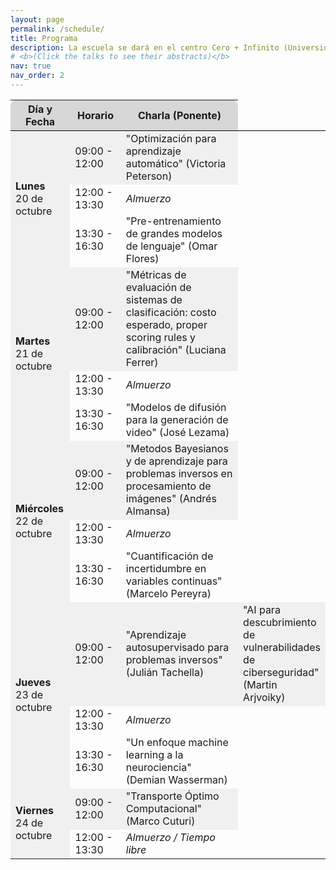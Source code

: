 ```yaml
---
layout: page
permalink: /schedule/
title: Programa
description: La escuela se dará en el centro Cero + Infinito (Universidad de Buenos Aires), entre el 20 de octubre y el 24 de octubre 2025.
# <b>(Click the talks to see their abstracts)</b>
nav: true
nav_order: 2
---
```


<div>
<table class="table" id="standings" style="border-collapse:collapse; width:100%;">
  <tr class="header" style="background-color:rgb(215, 215, 215); border-top: 1pt solid white; border-bottom: 1pt solid black;">
    <th style="border-top-left-radius: 10px; width: 20%;">Día y Fecha</th>
    <th style="width: 20%;">Horario</th>
    <th style="width: 60%; border-top-right-radius: 10px;">Charla (Ponente)</th>
  </tr>
  
  <!-- Lunes, 20 de octubre -->
  <tr class="header" style="background-color:rgb(240, 240, 240);">
    <td rowspan="3"><b>Lunes</b><br>20 de octubre</td>
    <td>09:00 - 12:00</td>
    <td>"Optimización para aprendizaje automático" (Victoria Peterson)</td>
  </tr>
  <tr class="header">
    <td>12:00 - 13:30</td>
    <td><i>Almuerzo</i></td>
  </tr>
  <tr class="header">
    <td>13:30 - 16:30</td>
    <td>"Pre-entrenamiento de grandes modelos de lenguaje" (Omar Flores)</td>
  </tr>
  
  <!-- Martes, 21 de octubre -->
  <tr class="header" style="background-color:rgb(240, 240, 240);">
    <td rowspan="3"><b>Martes</b><br>21 de octubre</td>
    <td>09:00 - 12:00</td>
    <td>"Métricas de evaluación de sistemas de clasificación: costo esperado, proper scoring rules y calibración" (Luciana Ferrer)</td>
  </tr>
  <tr class="header">
    <td>12:00 - 13:30</td>
    <td><i>Almuerzo</i></td>
  </tr>
  <tr class="header">
    <td>13:30 - 16:30</td>
    <td>"Modelos de difusión para la generación de video" (José Lezama)</td>
  </tr>
  
  <!-- Miércoles, 22 de octubre (Tarde libre) -->
  <tr class="header" style="background-color:rgb(240, 240, 240);">
    <td rowspan="3"><b>Miércoles</b><br>22 de octubre</td>
    <td>09:00 - 12:00</td>
    <td>"Metodos Bayesianos y de aprendizaje para problemas inversos en procesamiento de imágenes" (Andrés Almansa)</td>
  </tr>
  <tr class="header">
    <td>12:00 - 13:30</td>
    <td><i>Almuerzo</i></td>
  </tr>
  <tr class="header">
    <td>13:30 - 16:30</td>
    <td>"Cuantificación de incertidumbre en variables continuas" (Marcelo Pereyra)</td>
  </tr>
  
  <!-- Jueves, 23 de octubre -->
  <tr class="header" style="background-color:rgb(240, 240, 240);">
    <td rowspan="3"><b>Jueves</b><br>23 de octubre</td>
    <td>09:00 - 12:00</td>
    <td>"Aprendizaje autosupervisado para problemas inversos" (Julián Tachella)</td>
    <td>"AI para descubrimiento de vulnerabilidades de ciberseguridad" (Martin Arjvoiky)</td>
  </tr>
  <tr class="header">
    <td>12:00 - 13:30</td>
    <td><i>Almuerzo</i></td>
  </tr>
  <tr class="header">
    <td>13:30 - 16:30</td>
    <td>"Un enfoque machine learning a la neurociencia" (Demian Wasserman)</td>
  </tr>
  
  <!-- Viernes, 24 de octubre -->
  <tr class="header" style="background-color:rgb(240, 240, 240);">
    <td rowspan="2"><b>Viernes</b><br>24 de octubre</td>
    <td>09:00 - 12:00</td>
    <td>"Transporte Óptimo Computacional" (Marco Cuturi)</td>
  </tr>
  <tr class="header">
    <td>12:00 - 13:30</td>
    <td><i>Almuerzo / Tiempo libre</i></td>
  </tr>
</table>
</div>